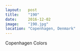 ```yaml
---
layout:   post
title:    "190"
date:     2016-12-02
image:    "190.jpg"
location: "Copenhagen, Denmark"
---
```


Copenhagen Colors
